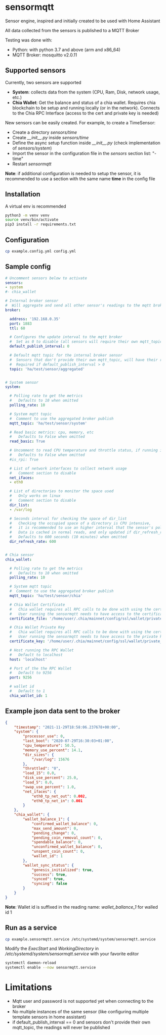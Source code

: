 # sensormqtt

Sensor engine, inspired and initially created to be used with Home Assistant

All data collected from the sensors is published to a MQTT Broker

Testing was done with:
- Python: with python 3.7 and above (arm and x86_64)
- MQTT Broker: mosquitto v2.0.11


## Supported sensors

Currently, two sensors are supported

- **System**: collects data from the system (CPU, Ram, Disk, network usage, etc.)
- **Chia Wallet**: Get the balance and status of a chia wallet. Requires chia blockchain to be setup and running locally (or in the network). Connects to the Chia RPC Interface (access to the cert and private key is needed)

New sensors can be easily created. For example, to create a TimeSensor:
- Create a directory *sensors/time*
- Create *\_\_init\_\_.py* inside *sensors/time*
- Define the async setup function inside *\_\_init\_\_.py* (check implementation of *sensors/system*)
- Import the sensor in the configuration file in the *sensors* section list: "- time"
- Restart *sensormqtt*

**Note**: if additional configuration is needed to setup the sensor, it is recommended to use a section with the same name **time** in the config file

## Installation

A virtual env is recommended

```bash
python3 -m venv venv
source venv/bin/activate
pip3 install -r requirements.txt
```


## Configuration

```bash
cp example.config.yml config.yml
```

## Sample config

```yaml
# Uncomment sensors below to activate
sensors:
- system
#- chia_wallet

# Internal broker sensor
#  Will aggregate and send all other sensor's readings to the mqtt broker
broker:

  address: '192.168.0.35'
  port: 1883
  ttl: 60

  # Configures the update interval to the mqtt broker
  #  Set as 0 to disable (all sensors will require their own mqtt_topic section defined)
  default_publish_interval: 0

  # Default mqtt topic for the internal broker sensor
  #  Sensors that don't provide their own mqtt_topic, will have their readings aggregated and published at once
  #  Required if default_publish_interval > 0
  topic: 'ha/test/sensor/aggregated'


# System sensor
system:

  # Polling rate to get the metrics
  #   Defaults to 10 when omitted
  polling_rate: 10

  # System mqtt topic
  #  Comment to use the aggregated broker publish
  mqtt_topic: 'ha/test/sensor/system'

  # Read basic metrics: cpu, memory, etc
  #   Defaults to False when omitted
  read_basic: True

  # Uncomment to read CPU temperature and throttle status, if running in the raspbery pi
  #   Defaults to False when omitted
  #is_rpi: True

  # List of network interfaces to collect network usage
  #   Comment section to disable
  net_ifaces:
  - eth0

  # List of directories to monitor the space used
  #   Only works on linux
  #   Comment section to disable
  dir_list:
  - /var/log

  # Seconds interval for checking the space of dir_list
  #   Checking the occupied space of a directory is CPU intensive,
  #   it is recommended to use an higher interval that the sensor's polling_rate
  #   Data is cached in normal reads, and only updated if dir_refresh_rate seconds have passed
  #   Defaults to 600 seconds (10 minutes) when omitted
  dir_refresh_rate: 600


# Chia sensor
chia_wallet:

  # Polling rate to get the metrics
  #   Defaults to 10 when omitted
  polling_rate: 10

  # System mqtt topic
  #  Comment to use the aggregated broker publish
  mqtt_topic: 'ha/test/sensor/chia'

  # Chia Wallet Certificate
  #   Chia wallet requires all RPC calls to be done with using the certificate and private key
  #   User running the sensormqtt needs to have access to the certificate
  certificate_file: '/home/user/.chia/mainnet/config/ssl/wallet/private_wallet.crt'

  # Chia Wallet Private Key
  #   Chia wallet requires all RPC calls to be done with using the certificate and private key
  #   User running the sensormqtt needs to have access to the private key
  certificate_key: '/home/user/.chia/mainnet/config/ssl/wallet/private_wallet.key'

  # Host running the RPC Wallet
  #   Default to localhost
  host: 'localhost'

  # Port of the the RPC Wallet
  #   Default to 9256
  port: 9256

  # wallet id
  #   Default to 1
  chia_wallet_id: 1
```

## Example json data sent to the broker
```json
{
    "timestamp": "2021-11-29T18:58:06.237678+00:00",
    "system": {
        "processor_use": 0,
        "last_boot": "2020-07-29T16:30:03+01:00",
        "cpu_temperature": 50.5,
        "memory_use_percent": 14.1,
        "dir_sizes": {
            "/var/log": 15676
        },
        "throttled": "0",
        "load_15": 0.0,
        "disk_use_percent": 25.0,
        "load_5": 0.0,
        "swap_use_percent": 1.0,
        "net_ifaces": {
            "eth0_tp_net_out": 0.002,
            "eth0_tp_net_in": 0.001
        }
    },
    "chia_wallet": {
        "wallet_balance_1": {
            "confirmed_wallet_balance": 0,
            "max_send_amount": 0,
            "pending_change": 0,
            "pending_coin_removal_count": 0,
            "spendable_balance": 0,
            "unconfirmed_wallet_balance": 0,
            "unspent_coin_count": 0,
            "wallet_id": 1
        },
        "wallet_sync_status": {
            "genesis_initialized": true,
            "success": true,
            "synced": true,
            "syncing": false
        }
    }
}
```

**Note**: Wallet id is suffixed in the reading name: *wallet_ballance_1* for walled id 1

## Run as a service

```bash
cp example.sensormqtt.service /etc/systemd/system/sensormqtt.service
```
Modify the *ExecStart* and *WorkingDirectory* in */etc/systemd/system/sensormqtt.service* with your favorite editor

```bash
systemctl daemon-reload
systemctl enable --now sensormqtt.service
```

# Limitations
- Mqtt user and password is not supported yet when connecting to the broker
- No multiple instances of the same sensor (like configuring multiple template sensors in home assistant)
- if default_publish_interval == 0 and sensors don't provide their own mqtt_topic, the readings will never be published
